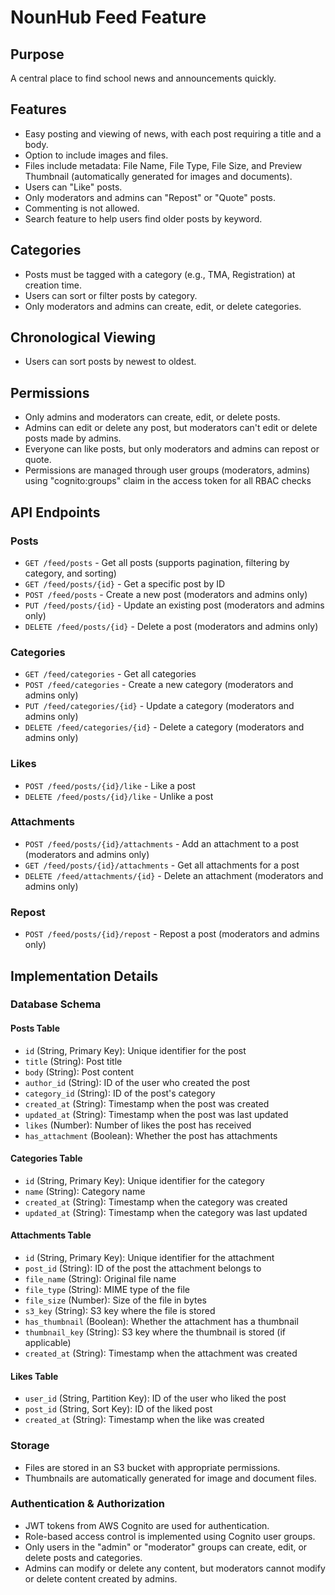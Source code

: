 # NounHub Feed Feature

## Purpose
A central place to find school news and announcements quickly.

## Features
- Easy posting and viewing of news, with each post requiring a title and a body.
- Option to include images and files.
- Files include metadata: File Name, File Type, File Size, and Preview Thumbnail (automatically generated for images and documents).
- Users can "Like" posts.
- Only moderators and admins can "Repost" or "Quote" posts.
- Commenting is not allowed.
- Search feature to help users find older posts by keyword.

## Categories
- Posts must be tagged with a category (e.g., TMA, Registration) at creation time.
- Users can sort or filter posts by category.
- Only moderators and admins can create, edit, or delete categories.

## Chronological Viewing
- Users can sort posts by newest to oldest.

## Permissions
- Only admins and moderators can create, edit, or delete posts.
- Admins can edit or delete any post, but moderators can't edit or delete posts made by admins.
- Everyone can like posts, but only moderators and admins can repost or quote.
- Permissions are managed through user groups (moderators, admins) using "cognito:groups" claim in the access token for all RBAC checks

## API Endpoints

### Posts
- `GET /feed/posts` - Get all posts (supports pagination, filtering by category, and sorting)
- `GET /feed/posts/{id}` - Get a specific post by ID
- `POST /feed/posts` - Create a new post (moderators and admins only)
- `PUT /feed/posts/{id}` - Update an existing post (moderators and admins only)
- `DELETE /feed/posts/{id}` - Delete a post (moderators and admins only)

### Categories
- `GET /feed/categories` - Get all categories
- `POST /feed/categories` - Create a new category (moderators and admins only)
- `PUT /feed/categories/{id}` - Update a category (moderators and admins only)
- `DELETE /feed/categories/{id}` - Delete a category (moderators and admins only)

### Likes
- `POST /feed/posts/{id}/like` - Like a post
- `DELETE /feed/posts/{id}/like` - Unlike a post

### Attachments
- `POST /feed/posts/{id}/attachments` - Add an attachment to a post (moderators and admins only)
- `GET /feed/posts/{id}/attachments` - Get all attachments for a post
- `DELETE /feed/attachments/{id}` - Delete an attachment (moderators and admins only)

### Repost
- `POST /feed/posts/{id}/repost` - Repost a post (moderators and admins only)

## Implementation Details

### Database Schema

#### Posts Table
- `id` (String, Primary Key): Unique identifier for the post
- `title` (String): Post title
- `body` (String): Post content
- `author_id` (String): ID of the user who created the post
- `category_id` (String): ID of the post's category
- `created_at` (String): Timestamp when the post was created
- `updated_at` (String): Timestamp when the post was last updated
- `likes` (Number): Number of likes the post has received
- `has_attachment` (Boolean): Whether the post has attachments

#### Categories Table
- `id` (String, Primary Key): Unique identifier for the category
- `name` (String): Category name
- `created_at` (String): Timestamp when the category was created
- `updated_at` (String): Timestamp when the category was last updated

#### Attachments Table
- `id` (String, Primary Key): Unique identifier for the attachment
- `post_id` (String): ID of the post the attachment belongs to
- `file_name` (String): Original file name
- `file_type` (String): MIME type of the file
- `file_size` (Number): Size of the file in bytes
- `s3_key` (String): S3 key where the file is stored
- `has_thumbnail` (Boolean): Whether the attachment has a thumbnail
- `thumbnail_key` (String): S3 key where the thumbnail is stored (if applicable)
- `created_at` (String): Timestamp when the attachment was created

#### Likes Table
- `user_id` (String, Partition Key): ID of the user who liked the post
- `post_id` (String, Sort Key): ID of the liked post
- `created_at` (String): Timestamp when the like was created

### Storage
- Files are stored in an S3 bucket with appropriate permissions.
- Thumbnails are automatically generated for image and document files.

### Authentication & Authorization
- JWT tokens from AWS Cognito are used for authentication.
- Role-based access control is implemented using Cognito user groups.
- Only users in the "admin" or "moderator" groups can create, edit, or delete posts and categories.
- Admins can modify or delete any content, but moderators cannot modify or delete content created by admins. 